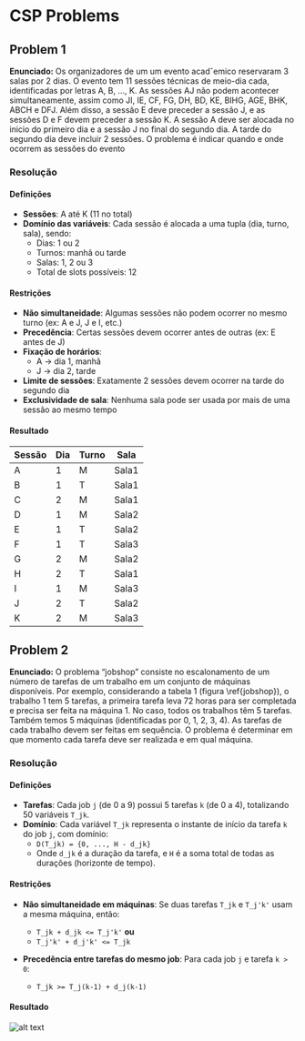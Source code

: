 # CSP Problems

## Problem 1

**Enunciado:**
Os organizadores de um um evento acadˆemico reservaram 3 salas por 2 dias. O evento tem 11 sessões
técnicas de meio-dia cada, identificadas por letras A,
B, ..., K. As sessões AJ não podem acontecer simultaneamente, assim como JI, IE, CF, FG, DH, BD, KE,
BIHG, AGE, BHK, ABCH e DFJ. Além disso, a sessão
E deve preceder a sessão J, e as sessões D e F devem
preceder a sessão K. A sessão A deve ser alocada no
inicio do primeiro dia e a sessão J no final do segundo
dia. A tarde do segundo dia deve incluir 2 sessões. O
problema é indicar quando e onde ocorrem as sessões
do evento

### Resolução

#### Definições

- **Sessões**: A até K (11 no total)
- **Domínio das variáveis**: Cada sessão é alocada a uma tupla (dia, turno, sala), sendo:
  - Dias: 1 ou 2
  - Turnos: manhã ou tarde
  - Salas: 1, 2 ou 3
  - Total de slots possíveis: 12

#### Restrições

- **Não simultaneidade**: Algumas sessões não podem ocorrer no mesmo turno (ex: A e J, J e I, etc.)
- **Precedência**: Certas sessões devem ocorrer antes de outras (ex: E antes de J)
- **Fixação de horários**:
  - A → dia 1, manhã
  - J → dia 2, tarde
- **Limite de sessões**: Exatamente 2 sessões devem ocorrer na tarde do segundo dia
- **Exclusividade de sala**: Nenhuma sala pode ser usada por mais de uma sessão ao mesmo tempo

#### Resultado

| Sessão | Dia | Turno | Sala   |
|--------|-----|--------|--------|
| A      | 1   | M      | Sala1 |
| B      | 1   | T      | Sala1 |
| C      | 2   | M      | Sala1 |
| D      | 1   | M      | Sala2 |
| E      | 1   | T      | Sala2 |
| F      | 1   | T      | Sala3 |
| G      | 2   | M      | Sala2 |
| H      | 2   | T      | Sala1 |
| I      | 1   | M      | Sala3 |
| J      | 2   | T      | Sala2 |
| K      | 2   | M      | Sala3 |

## Problem 2

**Enunciado:**
O problema “jobshop” consiste no escalonamento de um número de tarefas de um trabalho em um conjunto de máquinas disponíveis. Por exemplo, considerando a tabela 1 (figura \ref{jobshop}), o trabalho 1 tem 5 tarefas, a primeira tarefa leva 72 horas para ser completada e precisa ser feita na máquina 1. No caso, todos os trabalhos têm 5 tarefas. Também temos 5 máquinas (identificadas por 0, 1, 2, 3, 4). As tarefas de cada trabalho devem ser feitas em sequência. O problema é determinar em que momento cada tarefa deve ser realizada e em qual máquina.

### Resolução

#### Definições

- **Tarefas**: Cada job `j` (de 0 a 9) possui 5 tarefas `k` (de 0 a 4), totalizando 50 variáveis `T_jk`.
- **Domínio**: Cada variável `T_jk` representa o instante de início da tarefa `k` do job `j`, com domínio:
  - `D(T_jk) = {0, ..., H - d_jk}`
  - Onde `d_jk` é a duração da tarefa, e `H` é a soma total de todas as durações (horizonte de tempo).

#### Restrições

- **Não simultaneidade em máquinas**: Se duas tarefas `T_jk` e `T_j'k'` usam a mesma máquina, então:
  - `T_jk + d_jk <= T_j'k'` **ou**
  - `T_j'k' + d_j'k' <= T_jk`
  
- **Precedência entre tarefas do mesmo job**: Para cada job `j` e tarefa `k > 0`:
  - `T_jk >= T_j(k-1) + d_j(k-1)`

#### Resultado

![alt text](image.png)